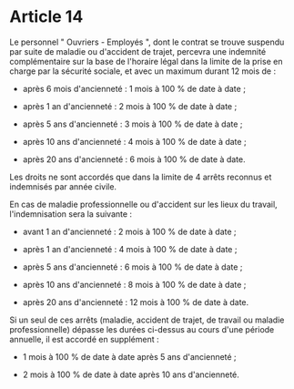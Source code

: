 # Article 14

Le personnel " Ouvriers - Employés ", dont le contrat se trouve suspendu par suite de maladie ou d'accident de trajet, percevra une indemnité complémentaire sur la base de l'horaire légal dans la limite de la prise en charge par la sécurité sociale, et avec un maximum durant 12 mois de :

- après 6 mois d'ancienneté : 1 mois à 100 % de date à date ;

- après 1 an d'ancienneté : 2 mois à 100 % de date à date ;

- après 5 ans d'ancienneté : 3 mois à 100 % de date à date ;

- après 10 ans d'ancienneté : 4 mois à 100 % de date à date ;

- après 20 ans d'ancienneté : 6 mois à 100 % de date à date.

Les droits ne sont accordés que dans la limite de 4 arrêts reconnus et indemnisés par année civile.

En cas de maladie professionnelle ou d'accident sur les lieux du travail, l'indemnisation sera la suivante :

- avant 1 an d'ancienneté : 2 mois à 100 % de date à date ;

- après 1 an d'ancienneté : 4 mois à 100 % de date à date ;

- après 5 ans d'ancienneté : 6 mois à 100 % de date à date ;

- après 10 ans d'ancienneté : 8 mois à 100 % de date à date ;

- après 20 ans d'ancienneté : 12 mois à 100 % de date à date.

Si un seul de ces arrêts (maladie, accident de trajet, de travail ou maladie professionnelle) dépasse les durées ci-dessus au cours d'une période annuelle, il est accordé en supplément :

- 1 mois à 100 % de date à date après 5 ans d'ancienneté ;

- 2 mois à 100 % de date à date après 10 ans d'ancienneté.

